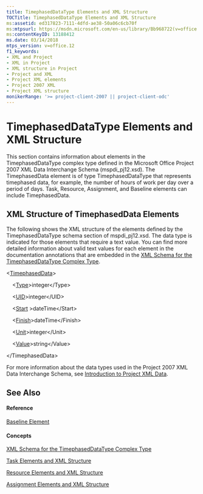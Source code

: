 ```yaml
---
title: TimephasedDataType Elements and XML Structure
TOCTitle: TimephasedDataType Elements and XML Structure
ms:assetid: ed317823-7111-4dfd-ae38-50a06c6cb70f
ms:mtpsurl: https://msdn.microsoft.com/en-us/library/Bb968722(v=office.12)
ms:contentKeyID: 13188412
ms.date: 03/14/2018
mtps_version: v=office.12
f1_keywords:
- XML and Project
- XML in Project
- XML structure in Project
- Project and XML
- Project XML elements
- Project 2007 XML
- Project XML structure
monikerRange: '>= project-client-2007 || project-client-odc'
---
```


# TimephasedDataType Elements and XML Structure




This section contains information about elements in the TimephasedDataType complex type defined in the Microsoft Office Project 2007 XML Data Interchange Schema (mspdi\_pj12.xsd). The TimephasedData element is of type TimephasedDataType that represents timephased data, for example, the number of hours of work per day over a period of days. Task, Resource, Assignment, and Baseline elements can include TimephasedData.

## XML Structure of TimephasedData Elements

The following shows the XML structure of the elements defined by the TimephasedDataType schema section of mspdi\_pj12.xsd. The data type is indicated for those elements that require a text value. You can find more detailed information about valid text values for each element in the documentation annotations that are embedded in the [XML Schema for the TimephasedDataType Complex Type](xml-schema-for-the-timephaseddatatype-complex-type.md).

\<[TimephasedData](timephaseddata-element.md)\>

    \<[Type](type-element-multiple-parents.md)\>integer\</Type\>

    \<[UID](uid-element.md)\>integer\</UID\>

    \<[Start](start-element.md) \>dateTime\</Start\>

    \<[Finish](finish-element.md)\>dateTime\</Finish\>

    \<[Unit](unit-element.md)\>integer\</Unit\>

    \<[Value](value-element.md)\>string\</Value\>

\</TimephasedData\>

For more information about the data types used in the Project 2007 XML Data Interchange Schema, see [Introduction to Project XML Data](introduction-to-project-xml-data.md).

## See Also

#### Reference

[Baseline Element](baseline-element.md)

#### Concepts

[XML Schema for the TimephasedDataType Complex Type](xml-schema-for-the-timephaseddatatype-complex-type.md)

[Task Elements and XML Structure](task-elements-and-xml-structure.md)

[Resource Elements and XML Structure](resource-elements-and-xml-structure.md)

[Assignment Elements and XML Structure](assignment-elements-and-xml-structure.md)

